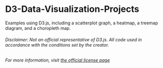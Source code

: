 # D3-Data-Visualization-Projects
Examples using D3.js, including a scatterplot graph, a heatmap, a treemap diagram, and a choropleth map.</br>


###### Disclaimer: Not an official representative of D3.js. All code used in accordance with the conditions set by the creator.</br>
###### For more information, visit [the official license page](https://github.com/d3/d3/blob/master/LICENSE)

